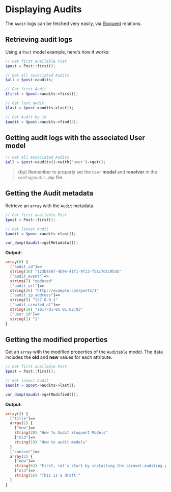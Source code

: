 # Displaying Audits

The `Audit` logs can be fetched very easily, via [Eloquent](https://laravel.com/docs/master/eloquent) relations.

## Retrieving audit logs

Using a `Post` model example, here's how it works:

```php
// Get first available Post
$post = Post::first();

// Get all associated Audits
$all = $post->audits;

// Get first Audit
$first = $post->audits->first();

// Get last audit
$last = $post->audits->last();

// Get Audit by id
$audit = $post->audits->find(4);
```

## Getting audit logs with the associated User model

```php
// Get all associated Audits
$all = $post->audits()->with('user')->get();
```

> {tip} Remember to properly set the `User` **model** and **resolver** in the `config/audit.php` file.

## Getting the Audit metadata
Retrieve an `array` with the `Audit` metadata.

```php
// Get first available Post
$post = Post::first();

// Get latest Audit
$audit = $post->audits->last();

var_dump($audit->getMetadata());
```

**Output:**
```php
array(6) {
  ["audit_id"]=>
  string(36) "123b4567-4b94-41f1-9f12-fb1c7d1c9b3d"
  ["audit_event"]=>
  string(7) "updated"
  ["audit_url"]=>
  string(26) "http://example.com/posts/1"
  ["audit_ip_address"]=>
  string(9) "127.0.0.1"
  ["audit_created_at"]=>
  string(19) "2017-01-01 01:02:03"
  ["user_id"]=>
  string(1) "1"
}
```

## Getting the modified properties
Get an `array` with the modified properties of the `Auditable` model.
The data includes the **old** and **new** values for each attribute.

```php
// Get first available Post
$post = Post::first();

// Get latest Audit
$audit = $post->audits->last();

var_dump($audit->getModified());
```

**Output:**
```php
array(2) {
  ["title"]=>
  array(2) {
    ["new"]=>
    string(28) "How To Audit Eloquent Models"
    ["old"]=>
    string(19) "How to audit models"
  }
  ["content"]=>
  array(2) {
    ["new"]=>
    string(62) "First, let's start by installing the laravel-auditing package."
    ["old"]=>
    string(16) "This is a draft."
  }
}
```
